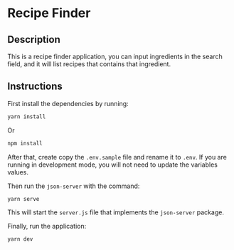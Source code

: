 # Recipe Finder

## Description

This is a recipe finder application, you can input ingredients in the search field, and it will list
recipes that contains that ingredient.

## Instructions

First install the dependencies by running:

```bash
yarn install
```

Or

```bash
npm install
```

After that, create copy the `.env.sample` file and rename it to `.env`.
If you are running in development mode, you will not need to update the variables values.


Then run the `json-server` with the command:

```bash
yarn serve
```

This will start the `server.js` file that implements the `json-server` package.

Finally, run the application:

```bash
yarn dev
```

